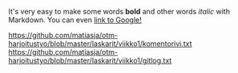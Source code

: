 It's very easy to make some words **bold** and other words *italic* with 
Markdown. You can even [link to Google!](http://google.com)

https://github.com/matiasja/otm-harjoitustyo/blob/master/laskarit/viikko1/komentorivi.txt
https://github.com/matiasja/otm-harjoitustyo/blob/master/laskarit/viikko1/gitlog.txt
